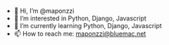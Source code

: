 - 👋 Hi, I’m @maponzzi
- 👀 I’m interested in Python, Django, Javascript
- 🌱 I’m currently learning Python, Django, Javascript
- 📫 How to reach me: maponzzi@bluemac.net

<!---
maponzzi/maponzzi is a ✨ special ✨ repository because its `README.md` (this file) appears on your GitHub profile.
You can click the Preview link to take a look at your changes.
--->
